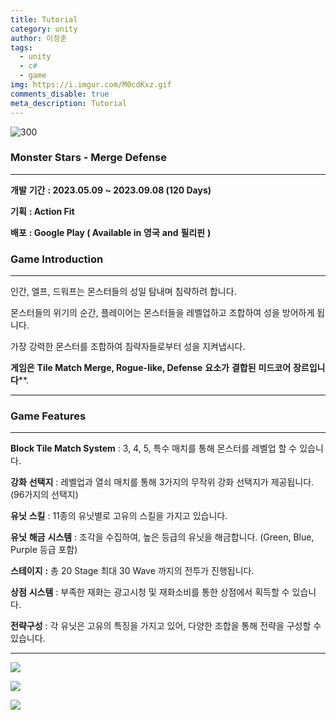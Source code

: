 ```yaml
---
title: Tutorial
category: unity
author: 이정훈
tags:
  - unity
  - c#
  - game
img: https://i.imgur.com/M0cdKxz.gif
comments_disable: true
meta_description: Tutorial
---
```

![300](https://i.imgur.com/Ub6jGKe.png)


### **Monster Stars - Merge Defense**   
---

**개발** **기간** **: 2023.05.09 ~ 2023.09.08 (120 Days)**

**기획** **: Action Fit** 

**배포** **: Google Play ( Available in** **영국** **and** **필리핀** **)**  

### **Game Introduction**
---

인간, 엘프, 드워프는 몬스터들의 성일 탐내며 침략하려 합니다. 

몬스터들의 위기의 순간, 플레이어는 몬스터들을 레벨업하고 조합하여 성을 방어하게 됩니다. 

가장 강력한 몬스터를 조합하여 침략자들로부터 성을 지켜냅시다.

  

**게임은** **Tile Match Merge, Rogue-like, Defense** **요소가** **결합된** **미드코어** **장르입니다****.

---

### **Game Features** 
---

**Block Tile Match System** : 3, 4, 5, 특수 매치를 통해 몬스터를 레벨업 할 수 있습니다.

**강화** **선택지** : 레벨업과 열쇠 매치를 통해 3가지의 무작위 강화 선택지가 제공됩니다. (96가지의 선택지)

**유닛** **스킬** : 11종의 유닛별로 고유의 스킬을 가지고 있습니다.

**유닛** **해금** **시스템** : 조각을 수집하여, 높은 등급의 유닛을 해금합니다. (Green, Blue, Purple 등급 포함)

**스테이지** **:** 총 20 Stage 최대 30 Wave 까지의 전투가 진행됩니다.

**상점** **시스템** : 부족한 재화는 광고시청 및 재화소비를 통한 상점에서 획득할 수 있습니다.

**전략구성** : 각 유닛은 고유의 특징을 가지고 있어, 다양한 조합을 통해 전략을 구성할 수 있습니다.

---

![](https://i.imgur.com/zXNouI5.png)

![](https://i.imgur.com/tGVWqkM.jpg)

![](https://i.imgur.com/M0cdKxz.gif)
